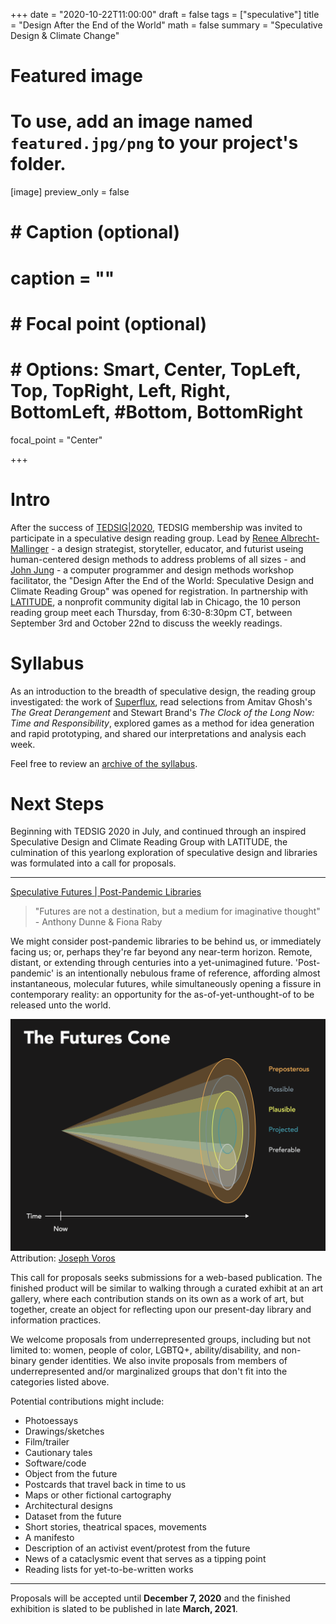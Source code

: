+++
date = "2020-10-22T11:00:00"
draft = false
tags = ["speculative"]
title = "Design After the End of the World"
math = false
summary = "Speculative Design & Climate Change"

# Featured image
# To use, add an image named `featured.jpg/png` to your project's folder.
[image]
   preview_only = false
#  # Caption (optional)
#  caption = ""
#
#  # Focal point (optional)
#  # Options: Smart, Center, TopLeft, Top, TopRight, Left, Right, BottomLeft, #Bottom, BottomRight
   focal_point = "Center"

+++


# Intro

After the success of [TEDSIG|2020](https://tedsig.alaoweb.org/), TEDSIG membership was invited to participate in a speculative design reading group. Lead by [Renee Albrecht-Mallinger](https://www.reneelynn.com/) - a design strategist, storyteller, educator, and futurist useing human-centered design methods to address problems of all sizes - and [John Jung](https://johnjung.us/) - a computer programmer and design methods workshop facilitator, the "Design After the End of the World: Speculative Design and Climate Reading Group" was opened for registration. In partnership with [LATITUDE](https://www.latitudechicago.org/), a nonprofit community digital lab in Chicago, the 10 person reading group meet each Thursday, from 6:30-8:30pm CT, between September 3rd and October 22nd to discuss the weekly readings.

# Syllabus

As an introduction to the breadth of speculative design, the reading group investigated: the work of [Superflux](https://superflux.in/), read selections from Amitav Ghosh's *The Great Derangement* and Stewart Brand's *The Clock of the Long Now: Time and Responsibility​*, explored games as a method for idea generation and rapid prototyping, and shared our interpretations and analysis each week.

Feel free to review an [archive of the syllabus](https://dzoladz.github.io/2020-reading-group/).

# Next Steps

Beginning with TEDSIG 2020 in July, and continued through an inspired Speculative Design and Climate Reading Group with LATITUDE, the culmination of this yearlong exploration of speculative design and libraries was formulated into a call for proposals.

<hr/>

[Speculative Futures | Post-Pandemic Libraries](https://futures.alaoweb.org/)

> "Futures are not a destination, but a medium for imaginative thought" - Anthony Dunne & Fiona Raby

We might consider post-pandemic libraries to be behind us, or immediately facing us; or, perhaps they're far beyond any near-term horizon. Remote, distant, or extending through centuries into a yet-unimagined future. 'Post-pandemic' is an intentionally nebulous frame of reference, affording almost instantaneous, molecular futures, while simultaneously opening a fissure in contemporary reality: an opportunity for the as-of-yet-unthought-of to be released unto the world.

![](https://github.com/dzoladz/tedsig-futures/blob/master/futures_cone.png?raw=true)  Attribution: [Joseph Voros](https://thevoroscope.com/2017/02/24/the-futures-cone-use-and-history/)

This call for proposals seeks submissions for a web-based publication. The finished product will be similar to walking through a curated exhibit at an art gallery, where each contribution stands on its own as a work of art, but together, create an object for reflecting upon our present-day library and information practices.

We welcome proposals from underrepresented groups, including but not limited to: women, people of color, LGBTQ+, ability/disability, and non-binary gender identities. We also invite proposals from members of underrepresented and/or marginalized groups that don't fit into the categories listed above.

Potential contributions might include:

- Photoessays
- Drawings/sketches
- Film/trailer
- Cautionary tales
- Software/code
- Object from the future
- Postcards that travel back in time to us
- Maps or other fictional cartography
- Architectural designs
- Dataset from the future
- Short stories, theatrical spaces, movements
- A manifesto
- Description of an activist event/protest from the future
- News of a cataclysmic event that serves as a tipping point
- Reading lists for yet-to-be-written works

<hr/>

Proposals will be accepted until **December 7, 2020** and the finished exhibition is slated to be published in late **March, 2021**.
